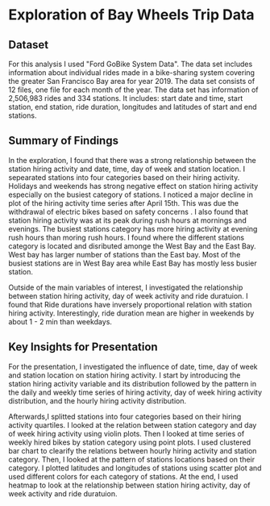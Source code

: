 # Exploration of Bay Wheels Trip Data

## Dataset

For this analysis I used "Ford GoBike System Data". The data set includes information about individual rides made in a bike-sharing system covering the greater San Francisco Bay area for year 2019. The data set consists of 12 files, one file for each month of the year. The data set has information of 2,506,983 rides and 334 stations. It includes: start date and time, start station, end station, ride duration, longitudes and latitudes of start and end stations.

## Summary of Findings

In the exploration, I found that there was a strong relationship between the
station hiring activity and date, time, day of week and station location. 
I sepearated stations into four categories based on their hiring activity.
Holidays and weekends has strong negative effect on station hiring activity 
especially on the busiest category of stations. 
I noticed a major decline in plot of the hiring activity time series after April 15th. This was due the withdrawal of electric bikes based on safety concerns . I also found that station hiring activity was at its peak during rush hours at mornings and evenings. The busiest stations category has more hiring activity at evening rush hours than moring rush hours. I found where the different stations category is located and disributed amonge the West Bay and the East Bay. West bay has larger number of stations than the East bay. Most of the busiest stations are in West Bay area while East Bay has mostly less busier station.

Outside of the main variables of interest, I investigated the relationship between
station hiring activity, day of week activity and ride duratuion. I found that Ride durations have inversely proportional relation with station hiring activity. Interestingly, ride duration mean are higher in weekends by about 1 - 2 min than weekdays.


## Key Insights for Presentation

For the presentation, I investigated the influence of date, time, day of week and station location on station hiring activity. I start by introducing the station hiring activity variable and its distribution followed by the pattern in the daily and weekly time series of hiring activity, day of week hiring activity distribution, and the hourly hiring activity distribution.

Afterwards,I splitted stations into four categories based on their hiring activity quartiles. I looked at the relation between station category and day of week hiring activity using violin plots. Then I looked at time series of weekly hired bikes by station category using point plots. I used clustered bar chart to clearify the relations between hourly hiring activity and station category. Then, I looked at the pattern of stations locations based on their category. I plotted latitudes and longitudes of stations using scatter plot and used different colors for each category of stations. At the end, I used heatmap to look at the relationship between station hiring activity, day of week activity and ride duratuion.
